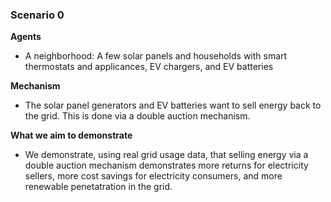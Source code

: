 ### Scenario 0

**Agents**

- A neighborhood: A few solar panels and households with smart thermostats and applicances,  EV chargers, and EV batteries

**Mechanism**

- The solar panel generators and EV batteries want to sell energy back to the grid. This is done via a double auction mechanism.  

**What we aim to demonstrate**

- We demonstrate, using real grid usage data, that selling energy via a double auction mechanism demonstrates more returns for electricity sellers, more cost savings for electricity consumers, and more renewable penetatration in the grid.
